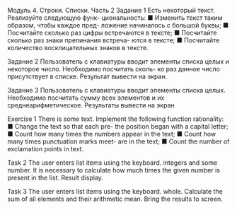Модуль 4. Строки. Списки.
Часть 2
Задание 1
Есть некоторый текст. Реализуйте следующую функ-
циональность:
■ Изменить текст таким образом, чтобы каждое пред-
ложение начиналось с большой буквы;
■ Посчитайте сколько раз цифры встречаются в тексте;
■ Посчитайте сколько раз знаки препинания встреча-
ются в тексте;
■ Посчитайте количество восклицательных знаков в
тексте.

Задание 2
Пользователь с клавиатуры вводит элементы списка
целых и некоторое число. Необходимо посчитать сколь-
ко раз данное число присутствует в списке. Результат
вывести на экран.

Задание 3
Пользователь с клавиатуры вводит элементы списка
целых. Необходимо посчитать сумму всех элементов
и их среднеарифметическое. Результаты вывести на
экран

Exercise 1
There is some text. Implement the following function
rationality:
■ Change the text so that each pre-
the position began with a capital letter;
■ Count how many times the numbers appear in the text;
■ Count how many times punctuation marks meet-
are in the text;
■ Count the number of exclamation points in
text.

Task 2
The user enters list items using the keyboard.
integers and some number. It is necessary to calculate how much
times the given number is present in the list. Result
display.

Task 3
The user enters list items using the keyboard.
whole. Calculate the sum of all elements
and their arithmetic mean. Bring the results to
screen.